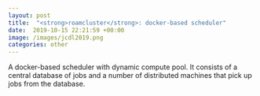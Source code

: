 ```yaml
---
layout: post
title:  "<strong>roamcluster</strong>: docker-based scheduler"
date:  2019-10-15 22:21:59 +00:00
image: /images/jcdl2019.png
categories: other
---
```


A docker-based scheduler with dynamic compute pool. It consists of a central database of jobs and a number of distributed machines that pick up jobs from the database.